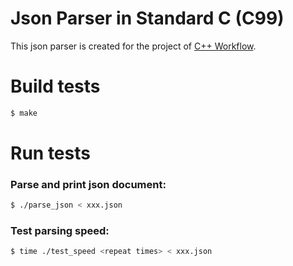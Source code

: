 # Json Parser in Standard C (C99)
This json parser is created for the project of [C++ Workflow](https://github.com/sogou/workflow).  
# Build tests
~~~bash
$ make
~~~
# Run tests
### Parse and print json document:
~~~bash
$ ./parse_json < xxx.json
~~~
### Test parsing speed:
~~~bash
$ time ./test_speed <repeat times> < xxx.json
~~~
